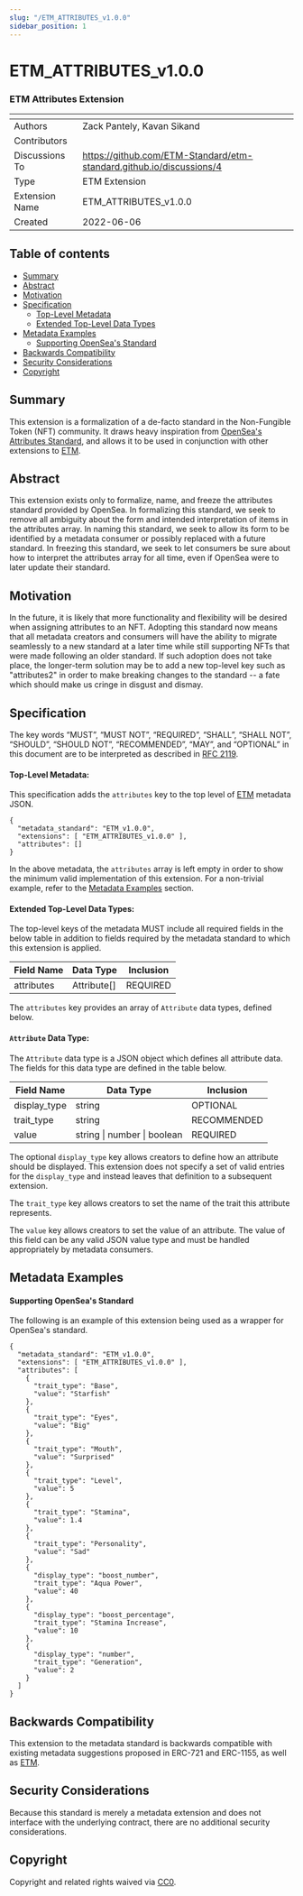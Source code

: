 ```yaml
---
slug: "/ETM_ATTRIBUTES_v1.0.0"
sidebar_position: 1
---
```


# ETM_ATTRIBUTES_v1.0.0
### ETM Attributes Extension

| <!-- -->    | <!-- -->    |
|-------------|-------------|
| Authors   | Zack Pantely, Kavan Sikand |
| Contributors| | 
| Discussions To | https://github.com/ETM-Standard/etm-standard.github.io/discussions/4 |
| Type | ETM Extension |
| Extension Name | ETM_ATTRIBUTES_v1.0.0 |
| Created | 2022-06-06 |

## Table of contents
- [Summary](#summary)
- [Abstract](#abstract)
- [Motivation](#motivation)
- [Specification](#specification)
    - [Top-Level Metadata](#top-level-metadata)
    - [Extended Top-Level Data Types](#extended-top-level-data-types)
- [Metadata Examples](#metadata-examples)
    - [Supporting OpenSea's Standard](#supporting-openseas-standard)
- [Backwards Compatibility](#backwards-compatibility)
- [Security Considerations](#security-considerations)
- [Copyright](#copyright)

## Summary
This extension is a formalization of a de-facto standard in the Non-Fungible Token (NFT) community. It draws heavy inspiration from [OpenSea's Attributes Standard](https://docs.opensea.io/docs/metadata-standards#attributes), and allows it to be used in conjunction with other extensions to [ETM](ETM_v1.0.0).

## Abstract
This extension exists only to formalize, name, and freeze the attributes standard provided by OpenSea. In formalizing this standard, we seek to remove all ambiguity about the form and intended interpretation of items in the attributes array. In naming this standard, we seek to allow its form to be identified by a metadata consumer or possibly replaced with a future standard. In freezing this standard, we seek to let consumers be sure about how to interpret the attributes array for all time, even if OpenSea were to later update their standard.

## Motivation
In the future, it is likely that more functionality and flexibility will be desired when assigning attributes to an NFT. Adopting this standard now means that all metadata creators and consumers will have the ability to migrate seamlessly to a new standard at a later time while still supporting NFTs that were made following an older standard. If such adoption does not take place, the longer-term solution may be to add a new top-level key such as "attributes2" in order to make breaking changes to the standard -- a fate which should make us cringe in disgust and dismay.

## Specification
The key words “MUST”, “MUST NOT”, “REQUIRED”, “SHALL”, “SHALL NOT”, “SHOULD”, “SHOULD NOT”, “RECOMMENDED”, “MAY”, and “OPTIONAL” in this document are to be interpreted as described in [RFC 2119](https://www.ietf.org/rfc/rfc2119.txt).

#### Top-Level Metadata:
This specification adds the `attributes` key to the top level of [ETM](ETM_v1.0.0) metadata JSON.

```
{
  "metadata_standard": "ETM_v1.0.0",
  "extensions": [ "ETM_ATTRIBUTES_v1.0.0" ],
  "attributes": []
}
```
In the above metadata, the `attributes` array is left empty in order to show the minimum valid implementation of this extension. For a non-trivial example, refer to the [Metadata Examples](#metadata-examples) section.

#### Extended Top-Level Data Types:

The top-level keys of the metadata MUST include all required fields in the below table in addition to fields required by the metadata standard to which this extension is applied.

| Field Name | Data Type | Inclusion |
| -------- | -------- | -------- |
| attributes | Attribute[]     | REQUIRED   |

The `attributes` key provides an array of `Attribute` data types, defined below.

#### `Attribute` Data Type:
The `Attribute` data type is a JSON object which defines all attribute data. The fields for this data type are defined in the table below.

| Field Name | Data Type | Inclusion |
| -------- | -------- | -------- |
| display_type    | string     | OPTIONAL    |
| trait_type     | string     | RECOMMENDED     |
| value     | string \| number \| boolean | REQUIRED     |

The optional `display_type` key allows creators to define how an attribute should be displayed. This extension does not specify a set of valid entries for the `display_type` and instead leaves that definition to a subsequent extension.

The `trait_type` key allows creators to set the name of the trait this attribute represents.

The `value` key allows creators to set the value of an attribute. The value of this field can be any valid JSON value type and must be handled appropriately by metadata consumers.

## Metadata Examples

#### Supporting OpenSea's Standard
The following is an example of this extension being used as a wrapper for OpenSea's standard.
```
{
  "metadata_standard": "ETM_v1.0.0",
  "extensions": [ "ETM_ATTRIBUTES_v1.0.0" ],
  "attributes": [
    {
      "trait_type": "Base", 
      "value": "Starfish"
    }, 
    {
      "trait_type": "Eyes", 
      "value": "Big"
    }, 
    {
      "trait_type": "Mouth", 
      "value": "Surprised"
    }, 
    {
      "trait_type": "Level", 
      "value": 5
    }, 
    {
      "trait_type": "Stamina", 
      "value": 1.4
    }, 
    {
      "trait_type": "Personality", 
      "value": "Sad"
    }, 
    {
      "display_type": "boost_number", 
      "trait_type": "Aqua Power", 
      "value": 40
    }, 
    {
      "display_type": "boost_percentage", 
      "trait_type": "Stamina Increase", 
      "value": 10
    }, 
    {
      "display_type": "number", 
      "trait_type": "Generation", 
      "value": 2
    }
  ]
}
```

## Backwards Compatibility
This extension to the metadata standard is backwards compatible with existing metadata suggestions proposed in ERC-721 and ERC-1155, as well as [ETM](ETM_v1.0.0).

## Security Considerations
Because this standard is merely a metadata extension and does not interface with the underlying contract, there are no additional security considerations.

## Copyright
Copyright and related rights waived via [CC0](https://creativecommons.org/publicdomain/zero/1.0/).